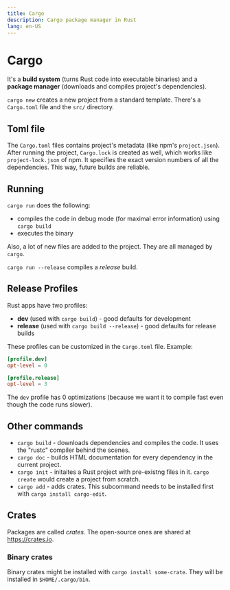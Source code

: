 ```yaml
---
title: Cargo
description: Cargo package manager in Rust
lang: en-US
---
```


# Cargo

It's a **build system** (turns Rust code into executable binaries) and a
**package manager** (downloads and compiles project's dependencies).

`cargo new` creates a new project from a standard template. There's a
`Cargo.toml` file and the `src/` directory.

## Toml file

The `Cargo.toml` files contains project's metadata (like npm's `project.json`).
After running the project, `Cargo.lock` is created as well, which works like
`project-lock.json` of npm. It specifies the exact version numbers of all the
dependencies. This way, future builds are reliable.

## Running

`cargo run` does the following:

- compiles the code in debug mode (for maximal error information) using `cargo
  build`
- executes the binary

Also, a lot of new files are added to the project. They are all managed by
`cargo`.

`cargo run --release` compiles a *release* build.

## Release Profiles

Rust apps have two profiles:

- **dev** (used with `cargo build`) - good defaults for development
- **release** (used with `cargo build --release`) - good defaults for release
  builds

These profiles can be customized in the `Cargo.toml` file. Example:

```toml
[profile.dev]
opt-level = 0

[profile.release]
opt-level = 3
```

The `dev` profile has 0 optimizations (because we want it to compile fast even
though the code runs slower).


## Other commands

- `cargo build` - downloads dependencies and compiles the code. It uses the
  "rustc" compiler behind the scenes.
- `cargo doc` - builds HTML documentation for every dependency in the current
  project.
- `cargo init` - initaites a Rust project with pre-existng files in it. `cargo
  create` would create a project from scratch.
- `cargo add` - adds crates. This subcommand needs to be installed first with
  `cargo install cargo-edit`.

## Crates

Packages are called *crates*. The open-source ones are shared at
https://crates.io.

### Binary crates

Binary crates might be installed with `cargo install some-crate`. They will be
installed in `$HOME/.cargo/bin`.